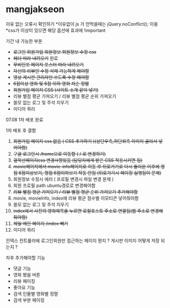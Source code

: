 # mangjakseon


이유 없는 오류시 확인하기 
*이유없이 js 가 안먹을때는 jQuery.noConflict(); 이용
*css가 이상이 있으면 해당 옵션에 효과에 !important


기간 내 가능한 부분
* ~~로그인 회원가입 회원정보 회원정보 수정 css~~ 
* ~~헤더 따라 내려오기~~ 완료
* ~~무비인포 페이지 포스터 따라 내려오기~~ 
* ~~자신의 리뷰만 수정 삭제 가능하게 해야함~~ 
* ~~영상 게시판 관리자만 쓰도록 수정 해야함~~ 
* ~~6점이상 영화 및 6점 이하 영화 차순 정렬~~
* ~~회원가입 페이지 CSS (사이트 소개 같이 넣기)~~
* 리뷰 별점 평균 가져오기 / 리뷰 별점 평균 순위 가져오기
* 쓸모 없는 로그 및 주석 지우기
* 미디어 쿼리


07.08 1차 배포 완료

1차 배포 후 결함
1. ~~회원가입 페이지 css 없음 ( CSS 추가하기 )(상단우측,하단좌측 이미지 골라서 넣어야함)~~
2. ~~구글 로그인시 /home으로 이동함 ( / 로 변경하기)~~
3. ~~걸작선페이지css 변경사항있음 (담당자에게 받은 CSS 적용시키면 됨)~~
4. ~~movie페이지에서 movie-info페이지로 이동 후 뒤로가기로 다시 돌아온 이후에
   평점 6점이상보기, 평점 6점이하보기 작동 안됨 (뒤로가기시 페이징 실행됨이 문제)~~
5. 회원정보 수정시 에러 ( 프로필 변경시 파일 변경 문제 )
6. 회원 프로필 path ubuntu경로로 변경해야함
7. ~~리뷰 별점 평균 가져오기 / 리뷰 별점 평균 순위 가져오기 추가해야함~~
8. movie, movieInfo, index에 리뷰 평균 점수별 이모티콘 넣어줘야함
9. 쓸모 없는 로그 및 주석 지우기
10. ~~index에서 사진의 영화제목을 누르면 로컬호스트 주소로 연결됨(웹 주소로 변경해 줘야함)~~
11. ~~제일 메인 페이지 /index 빼기~~
12. 미디어 쿼리

인덱스 컨트롤러에 로그인회원만 접근하는 페이지 뭔지 ?
게시판 이미지 어떻게 저장 되는지 ?


차후 추가해야할 기능
* 댓글 기능
* 영화 봤음 버튼
* 리뷰 페이징
* 좋아요 기능
* 검색 인물별 영화별 정렬
* 검색 부분 페이징